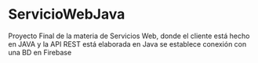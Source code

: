 # ServicioWebJava
Proyecto Final de la materia de Servicios Web, donde el cliente está hecho en JAVA y la API REST está elaborada en Java
se establece conexión con una BD en Firebase
